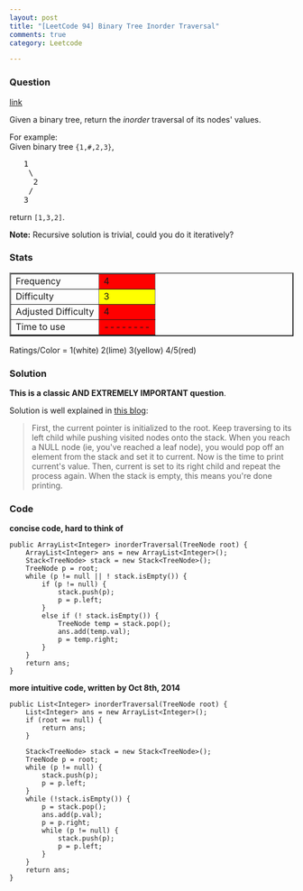 ```yaml
---
layout: post
title: "[LeetCode 94] Binary Tree Inorder Traversal"
comments: true
category: Leetcode

---
```


### Question 
[link](https://oj.leetcode.com/problems/binary-tree-inorder-traversal/)

<div class="question-content">
            <p></p><p>Given a binary tree, return the <i>inorder</i> traversal of its nodes' values.</p>

<p>
For example:<br>
Given binary tree <code>{1,#,2,3}</code>,<br>
</p><pre>   1
    \
     2
    /
   3
</pre>
<p></p>
<p>
return <code>[1,3,2]</code>.
</p>

<p><b>Note:</b> Recursive solution is trivial, could you do it iteratively?</p>

<p></p>
          </div>

### Stats
<table border="2">
	<tr>
		<td>Frequency</td>
		<td bgcolor="red">4</td>
	</tr>
	<tr>
		<td>Difficulty</td>
		<td bgcolor="yellow">3</td>
	</tr>
	<tr>
		<td>Adjusted Difficulty</td>
		<td bgcolor="red">4</td>
	</tr>
	<tr>
		<td>Time to use</td>
		<td bgcolor="red">--------</td>
	</tr>
</table>

Ratings/Color = 1(white) 2(lime) 3(yellow) 4/5(red)

### Solution

__This is a classic AND EXTREMELY IMPORTANT question__. 

Solution is well explained in [this blog](http://leetcode.com/2010/04/binary-search-tree-in-order-traversal.html): 

> First, the current pointer is initialized to the root. Keep traversing to its left child while pushing visited nodes onto the stack. When you reach a NULL node (ie, you've reached a leaf node), you would pop off an element from the stack and set it to current. Now is the time to print current's value. Then, current is set to its right child and repeat the process again. When the stack is empty, this means you're done printing.

### Code

__concise code, hard to think of__

    public ArrayList<Integer> inorderTraversal(TreeNode root) {
        ArrayList<Integer> ans = new ArrayList<Integer>();
        Stack<TreeNode> stack = new Stack<TreeNode>();
        TreeNode p = root;
        while (p != null || ! stack.isEmpty()) {
            if (p != null) {
                stack.push(p);
                p = p.left;
            }
            else if (! stack.isEmpty()) {
                TreeNode temp = stack.pop();
                ans.add(temp.val);
                p = temp.right;
            }
        }
        return ans;
    }

__more intuitive code, written by Oct 8th, 2014__

    public List<Integer> inorderTraversal(TreeNode root) {
        List<Integer> ans = new ArrayList<Integer>();
        if (root == null) {
            return ans;
        }
        
        Stack<TreeNode> stack = new Stack<TreeNode>();
        TreeNode p = root;
        while (p != null) {
            stack.push(p);
            p = p.left;
        }
        while (!stack.isEmpty()) {
            p = stack.pop();
            ans.add(p.val);
            p = p.right;
            while (p != null) {
                stack.push(p);
                p = p.left;
            }
        }
        return ans;
    }
